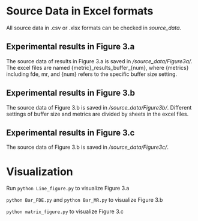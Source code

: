 # Source Data in Excel formats
All source data in .csv or .xlsx formats can be checked in _source_data_.
## Experimental results in Figure 3.a
The source data of results in Figure 3.a is saved in _/source\_data/Figure3a/_. The excel files are named {metric}\_results\_buffer\_{num}, where {metrics} including fde, mr, and {num} refers to the specific buffer size setting.

## Experimental results in Figure 3.b
The source data of Figure 3.b is saved in  _/source\_data/Figure3b/_. Different settings of buffer size and metrics are divided by sheets in the excel files.

## Experimental results in Figure 3.c
The source data of Figure 3.b is saved in  _/source\_data/Figure3c/_.

# Visualization
Run 
```python Line_figure.py``` to visualize Figure 3.a 

```python Bar_FDE.py``` and ```python Bar_MR.py``` to visualize Figure 3.b

```python matrix_figure.py``` to visualize Figure 3.c
